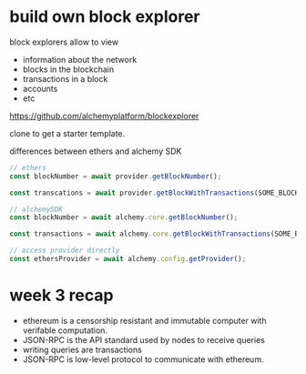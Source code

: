 # build own block explorer

block explorers allow to view
- information about the network
- blocks in the blockchain
- transactions in a block
- accounts
- etc

https://github.com/alchemyplatform/blockexplorer

clone to get a starter template.

differences between ethers and alchemy SDK

```js
// ethers
const blockNumber = await provider.getBlockNumber();

const transcations = await provider.getBlockWithTransactions(SOME_BLOCK_NUMBER);

// alchemySDK
const blockNumber = await alchemy.core.getBlockNumber();

const transactions = await alchemy.core.getBlockWithTransactions(SOME_BLOCK_NUMBER);

// access provider directly
const ethersProvider = await alchemy.config.getProvider();
```
# week 3 recap

- ethereum is a censorship resistant and immutable computer with verifable computation.
- JSON-RPC is the API standard used by nodes to receive queries
- writing queries are transactions
- JSON-RPC is low-level protocol to communicate with ethereum.
